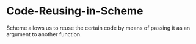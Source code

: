 # Code-Reusing-in-Scheme
Scheme allows us to reuse the certain code by means of passing it as an argument to another function.
